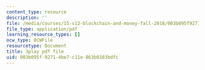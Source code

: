 ```yaml
---
content_type: resource
description: ''
file: /media/courses/15-s12-blockchain-and-money-fall-2018/003b095f92714be7c11e863b0103bdfc_EH6vE97qIP4.pdf
file_type: application/pdf
learning_resource_types: []
ocw_type: OCWFile
resourcetype: Document
title: 3play pdf file
uid: 003b095f-9271-4be7-c11e-863b0103bdfc
---
```

